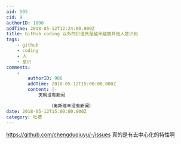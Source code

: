 ```yaml
---
aid: 505
cid: 9
authorID: 1000
addTime: 2018-05-12T12:24:00.000Z
title: GitHub coding 以外的价值真是越来越被其他人意识到
tags:
    - github
    - coding
    - 人
    - 意识
comments:
    -
        authorID: 986
        addTime: 2018-05-12T15:00:00.000Z
        content: |-
            天朝没有新闻

                （奥斯维辛没有新闻）
date: 2018-05-12T15:00:00.000Z
category: 吐槽
---
```


https://github.com/chengduqiuyu/-/issues 真的是有去中心化的特性啊
